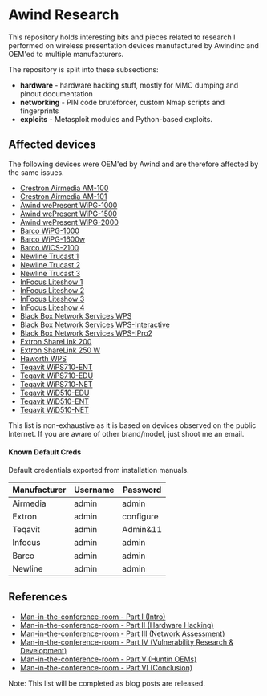 # Awind Research

This repository holds interesting bits and pieces related to research I performed on wireless presentation devices manufactured by Awindinc and OEM'ed to multiple manufacturers.

The repository is split into these subsections:

* **hardware** - hardware hacking stuff, mostly for MMC dumping and pinout documentation
* **networking** - PIN code bruteforcer, custom Nmap scripts and fingerprints
* **exploits** - Metasploit modules and Python-based exploits.


## Affected devices

The following devices were OEM'ed by Awind and are therefore affected by the same issues.

* [Crestron Airmedia AM-100](https://www.crestron.com/en-US/Products/Workspace-Solutions/Wireless-Presentation-Solutions/AirMedia-Presentation-Gateways/AM-100)
* [Crestron Airmedia AM-101](https://www.crestron.com/Products/Workspace-Solutions/Wireless-Presentation-Solutions/AirMedia-Presentation-Gateways/AM-101)
* [Awind wePresent WiPG-1000](http://www.awindinc.com/products_wepresent_wipg_1000.html)
* [Awind wePresent WiPG-1500](http://www.awindinc.com/products_wepresent_wipg_1500.html)
* [Awind wePresent WiPG-2000](http://www.awindinc.com/products_wepresent_wipg_2000.html)
* [Barco WiPG-1000](https://www.barco.com/en/product/wepresent-wipg-1000)
* [Barco WiPG-1600w](https://www.barco.com/en/product/wepresent-wipg-1600w)
* [Barco WiCS-2100](https://www.barco.com/en/product/wepresent-wics-2100)
* [Newline Trucast 1](#)
* [Newline Trucast 2](https://newlineinteractive.freshdesk.com/support/solutions/articles/8000022611-trucast-2-twp-1500-)
* [Newline Trucast 3](https://www.touchboards.com/newline-epr5a31820-000/)
* [InFocus Liteshow 1](#)
* [InFocus Liteshow 2](https://www.infocus.com/products/inliteshow2)
* [InFocus Liteshow 3](https://www.infocus.com/products/inliteshow3)
* [InFocus Liteshow 4](https://www.infocus.com/products/inliteshow4)
* [Black Box Network Services WPS](#)
* [Black Box Network Services WPS-Interactive](#)
* [Black Box Network Services WPS-IPro2](#)
* [Extron ShareLink 200](https://www.extron.com/company/article.aspx?id=sharelink200nspr)
* [Extron ShareLink 250 W](https://www.extron.com/article/sharelink200ad)
* [Haworth WPS](https://la.haworth.com/)
* [Teqavit WiPS710-ENT](http://www.teqavit.com/wips710-ent)
* [Teqavit WiPS710-EDU](http://www.teqavit.com/wips710-edu)
* [Teqavit WiPS710-NET](http://www.teqavit.com/wips710-net)
* [Teqavit WiD510-EDU](http://www.teqavit.com/wid510-edu)
* [Teqavit WiD510-ENT](http://www.teqavit.com/wid510-ent)
* [Teqavit WiD510-NET](http://www.teqavit.com/wid510-net)

This list is non-exhaustive as it is based on devices observed on the public Internet. If you are aware of other brand/model, just shoot me an email.

#### Known Default Creds

Default credentials exported from installation manuals.

| Manufacturer | Username | Password |
| --------------- | --------- | ------- |
| Airmedia | admin | admin |
| Extron | admin | configure |
| Teqavit | admin | Admin&11 |
| Infocus | admin | admin |
| Barco | admin | admin |
| Newline | admin | admin |



## References

* [Man-in-the-conference-room - Part I (Intro)](https://qkaiser.github.io/pentesting/2019/03/25/awind-device/)
* [Man-in-the-conference-room - Part II (Hardware Hacking)](https://qkaiser.github.io/pentesting/2019/03/25/awind-device-hardware/)
* [Man-in-the-conference-room - Part III (Network Assessment)](https://qkaiser.github.io/pentesting/2019/03/26/awind-device-network/)
* [Man-in-the-conference-room - Part IV (Vulnerability Research & Development)](https://qkaiser.github.io/pentesting/2019/03/27/awind-device-vrd/)
* [Man-in-the-conference-room - Part V (Huntin OEMs)](#)
* [Man-in-the-conference-room - Part VI (Conclusion)](#)

Note: This list will be completed as blog posts are released.
